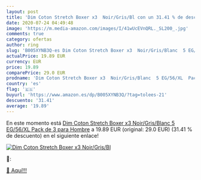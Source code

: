 ```yaml
---
layout: post
title: 'Dim Coton Stretch Boxer x3  Noir/Gris/Bl con un 31.41 % de descuento'
date: 2020-07-24 04:49:48
image: 'https://m.media-amazon.com/images/I/41wUcEVnQRL._SL200_.jpg'
comments: true
category: ofertas
author: ring
slug: 'B005XYNB3Q-es Dim Coton Stretch Boxer x3  Noir/Gris/Blanc  5 EG/56/XL  Pack de 3  para Hombre'
actualPrice: 19.89 EUR
currency: EUR
price: 19.89
comparePrice: 29.0 EUR
prodname: 'Dim Coton Stretch Boxer x3  Noir/Gris/Blanc  5 EG/56/XL  Pack de 3  para Hombre'
country: 'es'
flag: '🇪🇸'
buyurl: 'https://www.amazon.es/dp/B005XYNB3Q/?tag=tolees-21'
descuento: '31.41'
average: '19.89'
---
```


En este momento está [Dim Coton Stretch Boxer x3  Noir/Gris/Blanc  5 EG/56/XL  Pack de 3  para Hombre](https://www.amazon.es/dp/B005XYNB3Q/?tag=tolees-21) a 19.89 EUR (original: 29.0 EUR) (31.41 %  de descuento) en el siguiente enlace!

[![Dim Coton Stretch Boxer x3  Noir/Gris/Bl](https://m.media-amazon.com/images/I/41wUcEVnQRL._SL200_.jpg)](https://www.amazon.es/dp/B005XYNB3Q/?tag=tolees-21)

🔎:


[🛒 Aquí!!!](https://www.amazon.es/dp/B005XYNB3Q/?tag=tolees-21)
